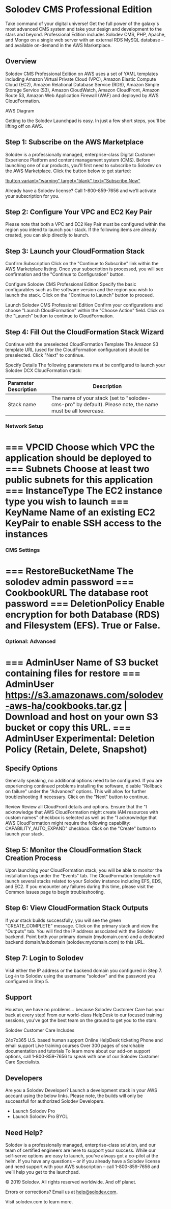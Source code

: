 # Solodev CMS Professional Edition

Take command of your digital universe! Get the full power of the galaxy's most advanced CMS system and take your design and development to the stars and beyond. Professional Edition includes Solodev CMS, PHP, Apache, and Mongo on a single web server with an external RDS MySQL database – and available on-demand in the AWS Marketplace.

## Overview
Solodev CMS Professional Edition on AWS uses a set of YAML templates including Amazon Virtual Private Cloud (VPC), Amazon Elastic Compute Cloud (EC2), Amazon Relational Database Service (RDS), Amazon Simple Storage Service (S3), Amazon CloudWatch, Amazon CloudFront, Amazon Route 53, Amazon Web Application Firewall (WAF) and deployed by AWS CloudFormation.

AWS Diagram

Getting to the Solodev Launchpad is easy. In just a few short steps, you'll be lifting off on AWS.

## Step 1: Subscribe on the AWS Marketplace
Solodev is a professionally managed, enterprise-class Digital Customer Experience Platform and content management system (CMS). Before launching one of our products, you'll first need to subscribe to Solodev on the AWS Marketplace. Click the button below to get started:

[!button variant="warning" target="blank" text="Subscribe Now"](https://aws.amazon.com/marketplace/pp/B07KMFPW3X/ref=_ptnr_solodev_github_B07KMFPW3X)
  
Already have a Solodev license? Call 1-800-859-7656 and we’ll activate your subscription for you.

## Step 2: Configure Your VPC and EC2 Key Pair
Please note that both a VPC and EC2 Key Pair must be configured within the region you intend to launch your stack. If the following items are already created, you can skip directly to launch.

## Step 3: Launch your CloudFormation Stack
Confirm Subscription
Click on the "Continue to Subscribe" link within the AWS Marketplace listing. Once your subscription is processed, you will see confirmation and the "Continue to Configuration" button.

Configure Solodev CMS Professional Edition
Specify the basic configurables such as the software version and the region you wish to launch the stack. Click on the "Continue to Launch" button to proceed.

Launch Solodev CMS Professional Edition
Confirm your configurations and choose "Launch CloudFormation" within the "Choose Action" field. Click on the "Launch" button to continue to CloudFormation.

## Step 4: Fill Out the CloudFormation Stack Wizard
Continue with the preselected CloudFormation Template
The Amazon S3 template URL (used for the CloudFormation configuration) should be preselected. Click "Next" to continue.

Specify Details
The following parameters must be configured to launch your Solodev DCX CloudFormation stack:

**Parameter Description** | **Description** 
:--- | ---
Stack name | The name of your stack (set to "solodev-cms-pro" by default). Please note, the name must be all lowercase.

###  Network Setup
=== VPCID 
Choose which VPC the application should be deployed to
=== Subnets
Choose at least two public subnets for this application
=== InstanceType 
The EC2 instance type you wish to launch
=== KeyName 
Name of an existing EC2 KeyPair to enable SSH access to the instances
===

### CMS Settings
=== RestoreBucketName
The solodev admin password
=== CookbookURL
The database root password
=== DeletionPolicy
Enable encryption for both Database (RDS) and Filesystem (EFS). True or False.
===

### Optional: Advanced
=== AdminUser
Name of S3 bucket containing files for restore
=== AdminUser
<a href="https://s3.amazonaws.com/solodev-aws-ha/cookbooks.tar.gz">https://s3.amazonaws.com/solodev-aws-ha/cookbooks.tar.gz</a> | Download and host on your own S3 bucket or copy this URL.
=== AdminUser
Experimental: Deletion Policy (Retain, Delete, Snapshot)
===
## Specify Options
Generally speaking, no additional options need to be configured. If you are experiencing continued problems installing the software, disable "Rollback on failure" under the "Advanced" options. This will allow for further troubleshooting if necessary. Click on the "Next" button to continue.

Review
Review all CloudFront details and options. Ensure that the "I acknowledge that AWS CloudFormation might create IAM resources with custom names" checkbox is selected as well as the "I acknowledge that AWS CloudFormation might require the following capability: CAPABILITY_AUTO_EXPAND" checkbox. Click on the "Create" button to launch your stack.

## Step 5: Monitor the CloudFormation Stack Creation Process
Upon launching your CloudFormation stack, you will be able to monitor the installation logs under the "Events" tab. The CloudFormation template will launch several stacks related to your Solodev instance including EFS, EDS, and EC2. If you encounter any failures during this time, please visit the Common Issues page to begin troubleshooting.

## Step 6: View CloudFormation Stack Outputs
If your stack builds successfully, you will see the green "CREATE_COMPLETE" message. Click on the primary stack and view the "Outputs" tab. You will find the IP address associated with the Solodev backend. Point both your primary domain (mydomain.com) and a dedicated backend domain/subdomain (solodev.mydomain.com) to this URL.


## Step 7: Login to Solodev
Visit either the IP address or the backend domain you configured in Step 7. Log-in to Solodev using the username "solodev" and the password you configured in Step 5.

## Support
Houston, we have no problems… because Solodev Customer Care has your back at every step! From our world-class HelpDesk to our focused training sessions, you’ve got the best team on the ground to get you to the stars.

Solodev Customer Care Includes

24x7x365 U.S. based human support
Online HelpDesk ticketing
Phone and email support
Live training courses
Over 300 pages of searchable documentation and tutorials
To learn more about our add-on support options, call 1-800-859-7656 to speak with one of our Solodev Customer Care Specialists.


## Developers
Are you a Solodev Developer? Launch a development stack in your AWS account using the below links. Please note, the builds will only be successfull for authorized Solodev Developers.

* Launch Solodev Pro
* Launch Solodev Pro BYOL

## Need Help?
Solodev is a professionally managed, enterprise-class solution, and our team of certified engineers are here to support your success. While our self-serve options are easy to launch, you’ve always got a co-pilot at the helm. If you have any questions – or if you already have a Solodev license and need support with your AWS subscription – call 1-800-859-7656 and we’ll help you get to the launchpad.

© 2019 Solodev. All rights reserved worldwide. And off planet.

Errors or corrections? Email us at help@solodev.com.

Visit solodev.com to learn more. 
